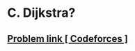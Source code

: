 <h1>C. Dijkstra?</h2>
<h2>
<a href = "https://codeforces.com/contest/20/problem/C"> Problem link [ Codeforces ] </a>
<h2>
